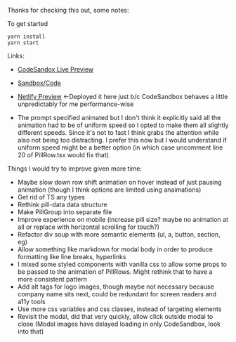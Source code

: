 Thanks for checking this out, some notes:

To get started

```
yarn install
yarn start
```

Links:
- [CodeSandox Live Preview](https://6n725p.csb.app/)
- [Sandbox/Code](https://codesandbox.io/p/sandbox/quizzical-mendel-6n725p)
- [Netlify Preview](https://master--harmonious-speculoos-cb9303.netlify.app/) <-Deployed it here just b/c CodeSandbox behaves a little unpredictably for me performance-wise

- The prompt specified animated but I don't think it explicitly said all the animation had to be of uniform speed so I opted to make them all slightly different speeds. Since it's not to fast I think grabs the attention while also not being too distracting. I prefer this now but I would understand if uniform speed might be a better option (in which case uncomment line 20 of PillRow.tsx would fix that).

Things I would try to improve given more time:

- Maybe slow down row shift animation on hover instead of just pausing animation (though I think options are limited using anaimations)
- Get rid of TS any types
- Rethink pill-data data structure
- Make PillGroup into separate file
- Improve experience on mobile (increase pill size? maybe no animation at all or replace with horizontal scrolling for touch?)
- Refactor div soup with more semantic elements (ul, a, button, section, eg)
- Allow something like markdown for modal body in order to produce formatting like line breaks, hyperlinks
- I mixed some styled components with vanilla css to allow some props to be passed to the animation of PillRows. Might rethink that to have a more consistent pattern
- Add alt tags for logo images, though maybe not necessary because company name sits next, could be redundant for screen readers and a11y tools
- Use more css variables and css classes, instead of targeting elements
- Revisit the modal, did that very quickly, allow click outside modal to close (Modal images have delayed loading in only CodeSandbox, look into that)